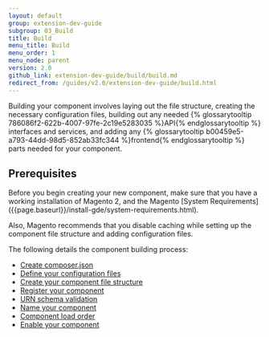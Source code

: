 ```yaml
---
layout: default
group: extension-dev-guide
subgroup: 03_Build
title: Build
menu_title: Build
menu_order: 1
menu_node: parent
version: 2.0
github_link: extension-dev-guide/build/build.md
redirect_from: /guides/v2.0/extension-dev-guide/build.html
---
```


Building your component involves laying out the file structure, creating the necessary configuration files, building out any needed {% glossarytooltip 786086f2-622b-4007-97fe-2c19e5283035 %}API{% endglossarytooltip %} interfaces and services, and adding any {% glossarytooltip b00459e5-a793-44dd-98d5-852ab33fc344 %}frontend{% endglossarytooltip %} parts needed for your component.

<h2 id="create-component-basics">Prerequisites</h2>
Before you begin creating your new component, make sure that you have a working installation of Magento 2, and the Magento [System Requirements]({{page.baseurl}}/install-gde/system-requirements.html).

Also, Magento recommends that you disable caching while setting up the component file structure and adding configuration files.

The following details the component building process:

*	[Create composer.json]({{page.baseurl}}/extension-dev-guide/build/composer-integration.html)
*	[Define your configuration files]({{page.baseurl}}/extension-dev-guide/build/required-configuration-files.html)
*	[Create your component file structure]({{page.baseurl}}/extension-dev-guide/build/module-file-structure.html)
*	[Register your component]({{page.baseurl}}/extension-dev-guide/build/component-registration.html)
*	[URN schema validation]({{page.baseurl}}/extension-dev-guide/build/XSD-XML-validation.html)
*	[Name your component]({{page.baseurl}}/extension-dev-guide/build/create_component.html)
*	[Component load order]({{page.baseurl}}/extension-dev-guide/build/module-load-order.html)
*	[Enable your component]({{page.baseurl}}/extension-dev-guide/build/enable-module.html)
